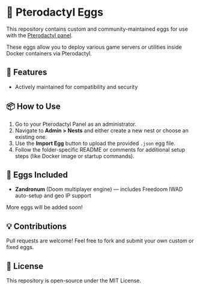 # 🥚 Pterodactyl Eggs

This repository contains custom and community-maintained eggs for use with the [Pterodactyl panel](https://pterodactyl.io/).

These eggs allow you to deploy various game servers or utilities inside Docker containers via Pterodactyl.

## 🧩 Features

- Actively maintained for compatibility and security

## 📦 How to Use

1. Go to your Pterodactyl Panel as an administrator.
2. Navigate to **Admin > Nests** and either create a new nest or choose an existing one.
3. Use the **Import Egg** button to upload the provided `.json` egg file.
4. Follow the folder-specific README or comments for additional setup steps (like Docker image or startup commands).

## 🧪 Eggs Included

- **Zandronum** (Doom multiplayer engine) — includes Freedoom IWAD auto-setup and geo IP support

More eggs will be added soon!

## 💡 Contributions

Pull requests are welcome! Feel free to fork and submit your own custom or fixed eggs.

## 📄 License

This repository is open-source under the MIT License.
